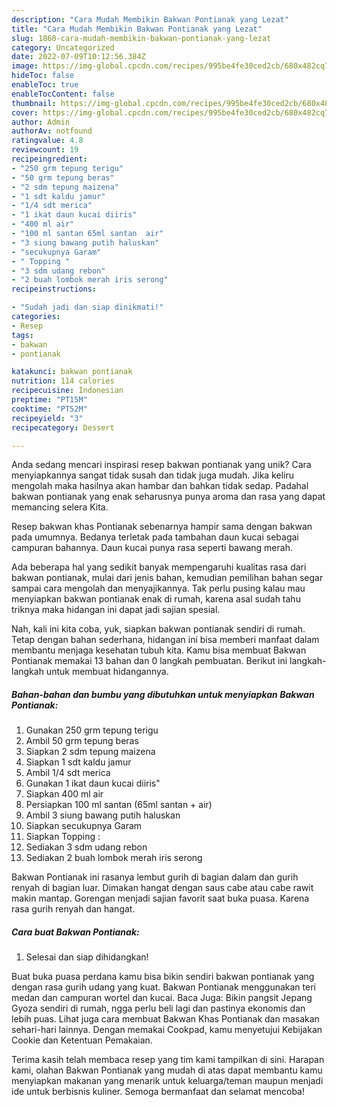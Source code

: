 ```yaml
---
description: "Cara Mudah Membikin Bakwan Pontianak yang Lezat"
title: "Cara Mudah Membikin Bakwan Pontianak yang Lezat"
slug: 1860-cara-mudah-membikin-bakwan-pontianak-yang-lezat
category: Uncategorized
date: 2022-07-09T10:12:56.384Z
image: https://img-global.cpcdn.com/recipes/995be4fe30ced2cb/680x482cq70/bakwan-pontianak-foto-resep-utama.jpg
hideToc: false
enableToc: true
enableTocContent: false
thumbnail: https://img-global.cpcdn.com/recipes/995be4fe30ced2cb/680x482cq70/bakwan-pontianak-foto-resep-utama.jpg
cover: https://img-global.cpcdn.com/recipes/995be4fe30ced2cb/680x482cq70/bakwan-pontianak-foto-resep-utama.jpg
author: Admin
authorAv: notfound
ratingvalue: 4.8
reviewcount: 19
recipeingredient:
- "250 grm tepung terigu"
- "50 grm tepung beras"
- "2 sdm tepung maizena"
- "1 sdt kaldu jamur"
- "1/4 sdt merica"
- "1 ikat daun kucai diiris"
- "400 ml air"
- "100 ml santan 65ml santan  air"
- "3 siung bawang putih haluskan"
- "secukupnya Garam"
- " Topping "
- "3 sdm udang rebon"
- "2 buah lombok merah iris serong"
recipeinstructions:

- "Sudah jadi dan siap dinikmati!"
categories:
- Resep
tags:
- bakwan
- pontianak

katakunci: bakwan pontianak 
nutrition: 114 calories
recipecuisine: Indonesian
preptime: "PT15M"
cooktime: "PT52M"
recipeyield: "3"
recipecategory: Dessert

---
```





Anda sedang mencari inspirasi resep bakwan pontianak yang unik? Cara menyiapkannya sangat tidak susah dan tidak juga mudah. Jika keliru mengolah maka hasilnya akan hambar dan bahkan tidak sedap. Padahal bakwan pontianak yang enak seharusnya punya aroma dan rasa yang dapat memancing selera Kita.





Resep bakwan khas Pontianak sebenarnya hampir sama dengan bakwan pada umumnya. Bedanya terletak pada tambahan daun kucai sebagai campuran bahannya. Daun kucai punya rasa seperti bawang merah.

Ada beberapa hal yang sedikit banyak mempengaruhi kualitas rasa dari bakwan pontianak, mulai dari jenis bahan, kemudian pemilihan bahan segar sampai cara mengolah dan menyajikannya. Tak perlu pusing kalau mau menyiapkan bakwan pontianak enak di rumah, karena asal sudah tahu triknya maka hidangan ini dapat jadi sajian spesial.






Nah, kali ini kita coba, yuk, siapkan bakwan pontianak sendiri di rumah. Tetap dengan bahan sederhana, hidangan ini bisa memberi manfaat dalam membantu menjaga kesehatan tubuh kita. Kamu bisa membuat Bakwan Pontianak memakai 13 bahan dan 0 langkah pembuatan. Berikut ini langkah-langkah untuk membuat hidangannya.

<!--inarticleads1-->

##### Bahan-bahan dan bumbu yang dibutuhkan untuk menyiapkan Bakwan Pontianak:

1. Gunakan 250 grm tepung terigu
1. Ambil 50 grm tepung beras
1. Siapkan 2 sdm tepung maizena
1. Siapkan 1 sdt kaldu jamur
1. Ambil 1/4 sdt merica
1. Gunakan 1 ikat daun kucai diiris&#34;
1. Siapkan 400 ml air
1. Persiapkan 100 ml santan (65ml santan + air)
1. Ambil 3 siung bawang putih haluskan
1. Siapkan secukupnya Garam
1. Siapkan  Topping :
1. Sediakan 3 sdm udang rebon
1. Sediakan 2 buah lombok merah iris serong


Bakwan Pontianak ini rasanya lembut gurih di bagian dalam dan gurih renyah di bagian luar. Dimakan hangat dengan saus cabe atau cabe rawit makin mantap. Gorengan menjadi sajian favorit saat buka puasa. Karena rasa gurih renyah dan hangat. 

<!--inarticleads2-->

##### Cara buat Bakwan Pontianak:


1. Selesai dan siap dihidangkan!

Buat buka puasa perdana kamu bisa bikin sendiri bakwan pontianak yang dengan rasa gurih udang yang kuat. Bakwan Pontianak menggunakan teri medan dan campuran wortel dan kucai. Baca Juga: Bikin pangsit Jepang Gyoza sendiri di rumah, ngga perlu beli lagi dan pastinya ekonomis dan lebih puas. Lihat juga cara membuat Bakwan Khas Pontianak dan masakan sehari-hari lainnya. Dengan memakai Cookpad, kamu menyetujui Kebijakan Cookie dan Ketentuan Pemakaian. 

Terima kasih telah membaca resep yang tim kami tampilkan di sini. Harapan kami, olahan Bakwan Pontianak yang mudah di atas dapat membantu kamu menyiapkan makanan yang menarik untuk keluarga/teman maupun menjadi ide untuk berbisnis kuliner. Semoga bermanfaat dan selamat mencoba!
